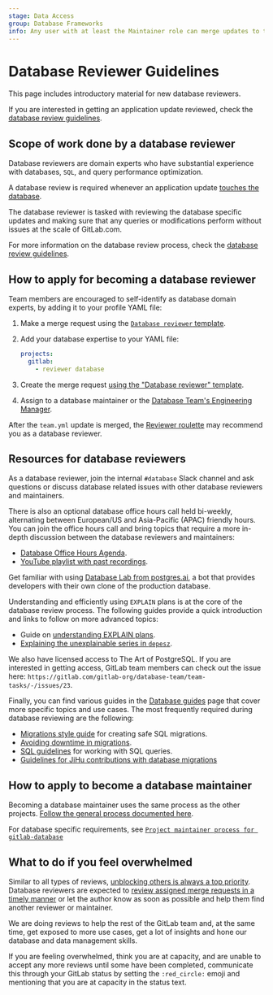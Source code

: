```yaml
---
stage: Data Access
group: Database Frameworks
info: Any user with at least the Maintainer role can merge updates to this content. For details, see https://docs.gitlab.com/ee/development/development_processes.html#development-guidelines-review.
---
```


# Database Reviewer Guidelines

This page includes introductory material for new database reviewers.

If you are interested in getting an application update reviewed,
check the [database review guidelines](../database_review.md).

## Scope of work done by a database reviewer

Database reviewers are domain experts who have substantial experience with databases,
`SQL`, and query performance optimization.

A database review is required whenever an application update [touches the database](../database_review.md#general-process).

The database reviewer is tasked with reviewing the database specific updates and
making sure that any queries or modifications perform without issues
at the scale of GitLab.com.

For more information on the database review process, check the [database review guidelines](../database_review.md).

## How to apply for becoming a database reviewer

Team members are encouraged to self-identify as database domain experts, by adding it
to your profile YAML file:

1. Make a merge request using the
   [`Database reviewer` template](https://gitlab.com/gitlab-com/www-gitlab-com/-/blob/master/.gitlab/merge_request_templates/Database%20reviewer.md).
1. Add your database expertise to your YAML file:

   ```yaml
   projects:
     gitlab:
       - reviewer database
   ```

1. Create the merge request
   [using the "Database reviewer" template](https://gitlab.com/gitlab-com/www-gitlab-com/-/blob/master/.gitlab/merge_request_templates/Database%20reviewer.md).
1. Assign to a database maintainer or the
   [Database Team's Engineering Manager](https://handbook.gitlab.com/handbook/engineering/infrastructure/core-platform/data_stores/database/).

After the `team.yml` update is merged, the [Reviewer roulette](../code_review.md#reviewer-roulette)
may recommend you as a database reviewer.

## Resources for database reviewers

As a database reviewer, join the internal `#database` Slack channel and ask questions or discuss
database related issues with other database reviewers and maintainers.

There is also an optional database office hours call held bi-weekly, alternating between
European/US and Asia-Pacific (APAC) friendly hours. You can join the office hours call and bring topics
that require a more in-depth discussion between the database reviewers and maintainers:

- [Database Office Hours Agenda](https://docs.google.com/document/d/1wgfmVL30F8SdMg-9yY6Y8djPSxWNvKmhR5XmsvYX1EI/edit).
- <i class="fa fa-youtube-play youtube" aria-hidden="true"></i> [YouTube playlist with past recordings](https://www.youtube.com/playlist?list=PL05JrBw4t0Kp-kqXeiF7fF7cFYaKtdqXM).

Get familiar with using [Database Lab from postgres.ai](database_lab.md), a bot that
provides developers with their own clone of the production database.

Understanding and efficiently using `EXPLAIN` plans is at the core of the database review process.
The following guides provide a quick introduction and links to follow on more advanced topics:

- Guide on [understanding EXPLAIN plans](understanding_explain_plans.md).
- [Explaining the unexplainable series in `depesz`](https://www.depesz.com/tag/unexplainable/).

We also have licensed access to The Art of PostgreSQL. If you are interested in getting access, GitLab team
members can check out the issue here: `https://gitlab.com/gitlab-org/database-team/team-tasks/-/issues/23`.

Finally, you can find various guides in the [Database guides](index.md) page that cover more specific
topics and use cases. The most frequently required during database reviewing are the following:

- [Migrations style guide](../migration_style_guide.md) for creating safe SQL migrations.
- [Avoiding downtime in migrations](avoiding_downtime_in_migrations.md).
- [SQL guidelines](../sql.md) for working with SQL queries.
- [Guidelines for JiHu contributions with database migrations](https://handbook.gitlab.com/handbook/ceo/chief-of-staff-team/jihu-support/jihu-database-change-process/)

## How to apply to become a database maintainer

Becoming a database maintainer uses the same process as the other projects.
[Follow the general process documented here](https://handbook.gitlab.com/handbook/engineering/workflow/code-review/#how-to-become-a-project-maintainer).

For database specific requirements, see [`Project maintainer process for gitlab-database`](https://handbook.gitlab.com/handbook/engineering/workflow/code-review/#project-maintainer-process-for-gitlab-database)

## What to do if you feel overwhelmed

Similar to all types of reviews, [unblocking others is always a top priority](https://handbook.gitlab.com/handbook/values/#global-optimization).
Database reviewers are expected to [review assigned merge requests in a timely manner](https://handbook.gitlab.com/handbook/engineering/workflow/code-review/#review-turnaround-time)
or let the author know as soon as possible and help them find another reviewer or maintainer.

We are doing reviews to help the rest of the GitLab team and, at the same time, get exposed
to more use cases, get a lot of insights and hone our database and data management skills.

If you are feeling overwhelmed, think you are at capacity, and are unable to accept any more
reviews until some have been completed, communicate this through your GitLab status by setting
the `:red_circle:` emoji and mentioning that you are at capacity in the status text.
